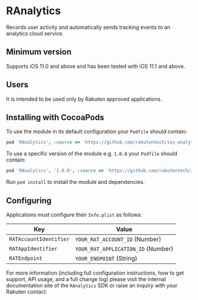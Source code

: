 # RAnalytics
Records user activity and automatically sends tracking events to an analytics cloud service.

## Minimum version
Supports iOS 11.0 and above and has been tested with iOS 11.1 and above.

## Users
It is intended to be used only by Rakuten approved applications.
 
## Installing with CocoaPods
To use the module in its default configuration your `Podfile` should contain:
 
```ruby
pod 'RAnalytics', :source => 'https://github.com/rakutentech/ios-analytics-framework.git'
```

To use a specific version of the module e.g. `1.0.0` your `Podfile` should contain:

```ruby
pod 'RAnalytics', '1.0.0', :source => 'https://github.com/rakutentech/ios-analytics-framework.git'
```
 
Run `pod install` to install the module and dependencies.
 
## Configuring
Applications must configure their `Info.plist` as follows:
 
Key         | Value
-------------------|-------------------
`RATAccountIdentifier` | `YOUR_RAT_ACCOUNT_ID` (Number)
`RATAppIdentifier` | `YOUR_RAT_APPLICATION_ID` (Number)
`RATEndpoint` | `YOUR_ENDPOINT` (String)
 
For more information (including full configuration instructions, how to get support, API usage, and a full change log) please visit the internal documentation site of the `RAnalytics` SDK or raise an inquiry with your Rakuten contact.
